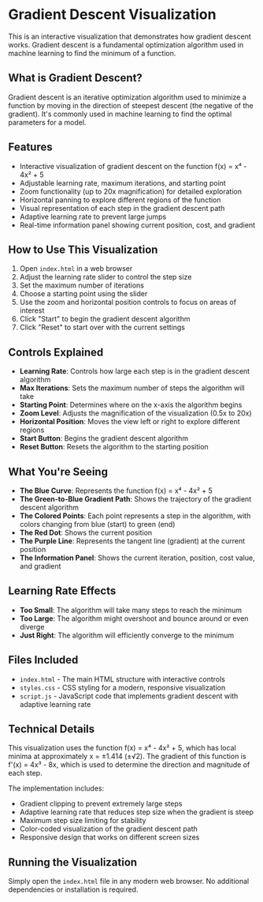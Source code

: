 # Gradient Descent Visualization

This is an interactive visualization that demonstrates how gradient descent works. Gradient descent is a fundamental optimization algorithm used in machine learning to find the minimum of a function.

## What is Gradient Descent?

Gradient descent is an iterative optimization algorithm used to minimize a function by moving in the direction of steepest descent (the negative of the gradient). It's commonly used in machine learning to find the optimal parameters for a model.

## Features

- Interactive visualization of gradient descent on the function f(x) = x⁴ - 4x² + 5
- Adjustable learning rate, maximum iterations, and starting point
- Zoom functionality (up to 20x magnification) for detailed exploration
- Horizontal panning to explore different regions of the function
- Visual representation of each step in the gradient descent path
- Adaptive learning rate to prevent large jumps
- Real-time information panel showing current position, cost, and gradient

## How to Use This Visualization

1. Open `index.html` in a web browser
2. Adjust the learning rate slider to control the step size
3. Set the maximum number of iterations
4. Choose a starting point using the slider
5. Use the zoom and horizontal position controls to focus on areas of interest
6. Click "Start" to begin the gradient descent algorithm
7. Click "Reset" to start over with the current settings

## Controls Explained

- **Learning Rate**: Controls how large each step is in the gradient descent algorithm
- **Max Iterations**: Sets the maximum number of steps the algorithm will take
- **Starting Point**: Determines where on the x-axis the algorithm begins
- **Zoom Level**: Adjusts the magnification of the visualization (0.5x to 20x)
- **Horizontal Position**: Moves the view left or right to explore different regions
- **Start Button**: Begins the gradient descent algorithm
- **Reset Button**: Resets the algorithm to the starting position

## What You're Seeing

- **The Blue Curve**: Represents the function f(x) = x⁴ - 4x² + 5
- **The Green-to-Blue Gradient Path**: Shows the trajectory of the gradient descent algorithm
- **The Colored Points**: Each point represents a step in the algorithm, with colors changing from blue (start) to green (end)
- **The Red Dot**: Shows the current position
- **The Purple Line**: Represents the tangent line (gradient) at the current position
- **The Information Panel**: Shows the current iteration, position, cost value, and gradient

## Learning Rate Effects

- **Too Small**: The algorithm will take many steps to reach the minimum
- **Too Large**: The algorithm might overshoot and bounce around or even diverge
- **Just Right**: The algorithm will efficiently converge to the minimum

## Files Included

- `index.html` - The main HTML structure with interactive controls
- `styles.css` - CSS styling for a modern, responsive visualization
- `script.js` - JavaScript code that implements gradient descent with adaptive learning rate

## Technical Details

This visualization uses the function f(x) = x⁴ - 4x² + 5, which has local minima at approximately x = ±1.414 (±√2). The gradient of this function is f'(x) = 4x³ - 8x, which is used to determine the direction and magnitude of each step.

The implementation includes:

- Gradient clipping to prevent extremely large steps
- Adaptive learning rate that reduces step size when the gradient is steep
- Maximum step size limiting for stability
- Color-coded visualization of the gradient descent path
- Responsive design that works on different screen sizes

## Running the Visualization

Simply open the `index.html` file in any modern web browser. No additional dependencies or installation is required.
